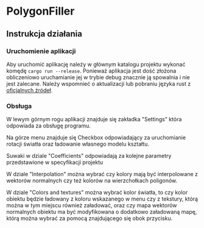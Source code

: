 # PolygonFiller
## Instrukcja działania
### Uruchomienie aplikacji
Aby uruchomić aplikację należy w głównym katalogu projektu wykonać komędę ```cargo run --release```. Ponieważ aplikacja jest dość złożona obliczeniowo uruchamianie jej w trybie debug znacznie ją spowalnia i nie jest zalecane. Należy wspomnieć o aktualizacji lub pobraniu języka rust z <a href="https://www.rust-lang.org/tools/install">oficjalnych źródeł</a>.
### Obsługa
W lewym górnym rogu aplikacji znajduje się zakładka "Settings" która odpowiada za obsługę programu. 

Na górze menu znajduje się Checkbox odpowiadający za uruchomianie rotacji światła oraz ładowanie własnego modelu kształtu.

Suwaki w dziale "Coefficients" odpowiadają za kolejne parametry przedstawione w specyfikacji projektu

W dziale "Interpolation" można wybrać czy kolory mają być interpolowane z wektorów normalnych czy też kolorów na wierzchołkach poligonów.

W dziale "Colors and textures" można wybrać kolor światła, to czy kolor obiektu będzie ładowany z koloru wskazanego w menu czy z tekstury, którą można w tym miejscu również załadować, oraz czy mapa wektorów normalnych obiektu ma być modyfikowana o dodatkowo załadowaną mapę, którą można wybrać za pomocą znajdującego się obok przycisku.
